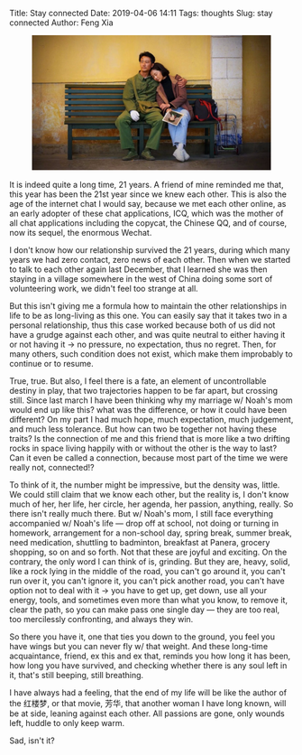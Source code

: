 Title: Stay connected
Date: 2019-04-06 14:11
Tags: thoughts
Slug: stay connected
Author: Feng Xia

<figure class="col s12">
  <img src="images/fanghua.jpeg"/>
</figure>


It is indeed quite a long time, 21 years. A friend of mine reminded me
that, this year has been the 21st year since we knew each other. This
is also the age of the internet chat I would say, because we met each
other online, as an early adopter of these chat applications, ICQ,
which was the mother of all chat applications including the copycat,
the Chinese QQ, and of course, now its sequel, the enormous Wechat. 

I don't know how our relationship survived the 21 years, during which
many years we had zero contact, zero news of each other. Then when we
started to talk to each other again last December, that I learned she
was then staying in a village somewhere in the west of China doing
some sort of volunteering work, we didn't feel too strange at all.

But this isn't giving me a formula how to maintain the other
relationships in life to be as long-living as this one. You can easily
say that it takes two in a personal relationship, thus this case
worked because both of us did not have a grudge against each other,
and was quite neutral to either having it or not having it &rarr; no
pressure, no expectation, thus no regret.  Then, for many others, such
condition does not exist, which make them improbably to continue or to
resume.

True, true. But also, I feel there is a fate, an element of
uncontrollable destiny in play, that two trajectories happen to be far
apart, but crossing still. Since last march I have been thinking why
my marriage w/ Noah's mom would end up like this? what was the
difference, or how it could have been different? On my part I had much
hope, much expectation, much judgement, and much less tolerance. But
how can two be together not having these traits? Is the connection of
me and this friend that is more like a two drifting rocks in space
living happily with or without the other is the way to last? Can it
even be called a connection, because most part of the time we were
really not, connected!?

To think of it, the number might be impressive, but the density was,
little. We could still claim that we know each other, but the reality
is, I don't know much of her, her life, her circle, her agenda, her
passion, anything, really. So there isn't really much there. But w/
Noah's mom, I still face everything accompanied w/ Noah's life &mdash;
drop off at school, not doing or turning in homework, arrangement for
a non-school day, spring break, summer break, need medication,
shuttling to badminton, breakfast at Panera, grocery shopping, so on
and so forth. Not that these are joyful and exciting. On the contrary,
the only word I can think of is, grinding. But they are, heavy, solid,
like a rock lying in the middle of the road, you can't go around it,
you can't run over it, you can't ignore it, you can't pick another
road, you can't have option not to deal with it &rarr; you have to get
up, get down, use all your energy, tools, and sometimes even more than
what you know, to remove it, clear the path, so you can make pass one
single day &mdash; they are too real, too mercilessly confronting, and
always they win.

So there you have it, one that ties you down to the ground, you feel
you have wings but you can never fly w/ that weight. And these
long-time acquaintance, friend, ex this and ex that, reminds you how
long it has been, how long you have survived, and checking whether
there is any soul left in it, that's still beeping, still breathing.

I have always had a feeling, that the end of my life will be like the
author of the 红楼梦, or that movie, 芳华, that another woman I have
long known, will be at side, leaning against each other. All passions
are gone, only wounds left, huddle to only keep warm.

Sad, isn't it?
